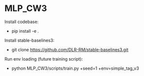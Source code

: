 # MLP_CW3

Install codebase:
- pip install -e .

Install stable-baselines3:
- git clone https://github.com/DLR-RM/stable-baselines3.git

Run env loading (future training script):

- python MLP_CW3/scripts/train.py +seed=1 +env=simple_tag_v3 
